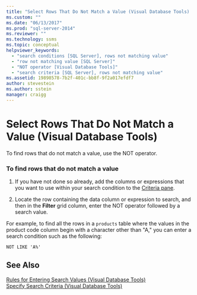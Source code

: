 ```yaml
---
title: "Select Rows That Do Not Match a Value (Visual Database Tools) | Microsoft Docs"
ms.custom: ""
ms.date: "06/13/2017"
ms.prod: "sql-server-2014"
ms.reviewer: ""
ms.technology: ssms
ms.topic: conceptual
helpviewer_keywords: 
  - "search conditions [SQL Server], rows not matching value"
  - "row not matching value [SQL Server]"
  - "NOT operator [Visual Database Tools]"
  - "search criteria [SQL Server], rows not matching value"
ms.assetid: 19898578-7b2f-401c-bb8f-9f2a017efdf7
author: stevestein
ms.author: sstein
manager: craigg
---
```

# Select Rows That Do Not Match a Value (Visual Database Tools)
  To find rows that do not match a value, use the NOT operator.  
  
### To find rows that do not match a value  
  
1.  If you have not done so already, add the columns or expressions that you want to use within your search condition to the [Criteria pane](visual-database-tools.md).  
  
2.  Locate the row containing the data column or expression to search, and then in the **Filter** grid column, enter the NOT operator followed by a search value.  
  
 For example, to find all the rows in a `products` table where the values in the product code column begin with a character other than "A," you can enter a search condition such as the following:  
  
```  
NOT LIKE 'A%'  
```  
  
## See Also  
 [Rules for Entering Search Values &#40;Visual Database Tools&#41;](rules-for-entering-search-values-visual-database-tools.md)   
 [Specify Search Criteria &#40;Visual Database Tools&#41;](specify-search-criteria-visual-database-tools.md)  
  
  
